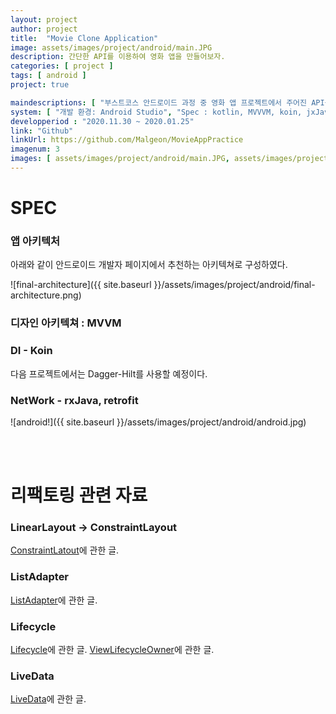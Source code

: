 ```yaml
---
layout: project
author: project
title:  "Movie Clone Application"
image: assets/images/project/android/main.JPG
description: 간단한 API를 이용하여 영화 앱을 만들어보자.
categories: [ project ]
tags: [ android ]
project: true

maindescriptions: [ "부스트코스 안드로이드 과정 중 영화 앱 프로젝트에서 주어진 API를 이용하여, 해당 API의 정보를 보여주는 영화 어플리케이션입니다.", "디자인 패턴은 MVVM, Database는 Room, viewModel data binding은 LiveData를 적용하였습니다." ]
system: [ "개발 환경: Android Studio", "Spec : kotlin, MVVVM, koin, jxJava, retrofit, Room, coroutine", "역할 : 개발" ]
developperiod : "2020.11.30 ~ 2020.01.25"
link: "Github"
linkUrl: https://github.com/Malgeon/MovieAppPractice
imagenum: 3
images: [ assets/images/project/android/main.JPG, assets/images/project/android/content.JPG, assets/images/project/android/rating.JPG ]
---
```


# SPEC

### 앱 아키텍처

아래와 같이 안드로이드 개발자 페이지에서 추천하는 아키텍쳐로 구성하였다.

![final-architecture]({{ site.baseurl }}/assets/images/project/android/final-architecture.png)

### 디자인 아키텍쳐 : MVVM

### DI - Koin

다음 프로젝트에서는 Dagger-Hilt를 사용할 예정이다.

### NetWork - rxJava, retrofit

![android!]({{ site.baseurl }}/assets/images/project/android/android.jpg)

<br><br>

# 리팩토링 관련 자료

### LinearLayout -> ConstraintLayout

[ConstraintLatout](https://academy.realm.io/kr/posts/constraintlayout-it-can-do-what-now/)에 관한 글.

### ListAdapter

[ListAdapter](https://zion830.tistory.com/86)에 관한 글.

### Lifecycle

[Lifecycle](http://pluu.github.io/blog/android/2020/01/25/android-fragment-lifecycle/)에 관한 글.
[ViewLifecycleOwner](https://uchun.dev/caution-when-using-a-fragment-viewLifecycleOwner/)에 관한 글.

### LiveData

[LiveData](https://hckim999.tistory.com/26)에 관한 글.







